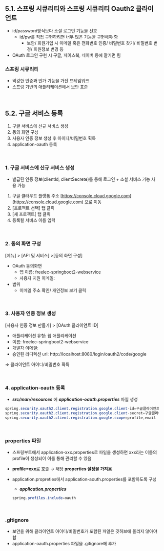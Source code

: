 

## 5.1. 스프링 시큐리티와 스프링 시큐리티 Oauth2 클라이언트

- id/password방식보다 소셜 로그인 기능을 선호
    - id/pw를 직접 구현하려면 너무 많은 기능을 구현해야 함
        - 보안/ 회원가입 시 이메일 혹은 전화번호 인증/ 비밀번호 찾기/ 비밀번호 변경/ 회원정보 변경 등
- OAuth 로그인 구현 시 구글, 페이스북, 네이버 등에 맡기면 됨

### 스프링 시큐리티

- 막강한 인증과 인가 기능을 가진 프레임워크
- 스프링 기반의 애플리케이션에서 보안 표준
<br>

## 5.2. 구글 서비스 등록

1. 구글 서비스에 신규 서비스 생성
2. 동의 화면 구성
3. 사용자 인증 정보 생성 후 아이디/비밀번호 획득
4. application-oauth 등록

<br>

### 1. 구글 서비스에 신규 서비스 생성

- 발급된 인증 정보(clientId, clientSecrete)를 통해 로그인 + 소셜 서비스 기능 사용 가능
1. 구글 클라우드 플랫폼 주소 [https://console.cloud.google.com](https://console.cloud.google.com) 으로 이동
2. [프로젝트 선택] 탭 클릭
3. [새 프로젝트] 탭 클릭
4. 등록될 서비스 이름 입력

<br>

### 2. 동의 화면 구성

[메뉴] > [API 및 서비스] >[동의 화면 구성]

- OAuth 동의화면
    - 앱 이름: freelec-springboot2-webservice
    - 사용자 지원 이메일:
- 범위
    - 이메일 주소 확인/ 개인정보 보기 클릭
<br>

### 3. 사용자 인증 정보 생성

[사용자 인증 정보 만들기] > [OAuth 클라이언트 ID]

- 애플리케이션 유형: 웹 애플리케이션
- 이름: freelec-springboot2-webservice
- 개발자 이메일:
- 승인된 리디렉션 url: http://localhost:8080/login/oauth2/code/google

 

⇒ 클라이언트 아이디/비밀번호 획득

<br>

### 4. application-oauth 등록

- ***src/man/resources*** 에 ***application-oauth.properties*** 파일 생성

```java
spring.security.oauth2.client.registration.google.client-id=구글클라이언트ID
spring.security.oauth2.client.registration.google.client-secret=구글클라이언트시크릿
spring.security.oauth2.client.registration.google.scope=profile,email
```
<br>

### properties 파일

- 스프링부트에서 application-xxx.properties로 파일을 생성하면 xxx라는 이름의 profile이 생성되어 이를 통해 관리할 수 있음
- **profile=xxx**로 호출 → 해당 **properties 설정을 가져옴**
- application.propreties에서 application-aouth.properties를 포함하도록 구성
    - ***application.properties***
    
    ```java
    spring.profiles.include=oauth
    ```
<br>  

### .gitignore

- 보안을 위해 클라이언트 아이디/비밀번호가 포함된 파일은 깃허브에 올리지 않아야 함
- application-oauth.properties 파일을 .gitignore에 추가
